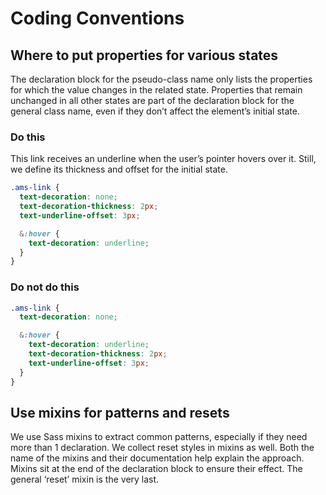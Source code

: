 # Coding Conventions

## Where to put properties for various states

The declaration block for the pseudo-class name only lists the properties for which the value changes in the related state.
Properties that remain unchanged in all other states are part of the declaration block for the general class name, even if they don’t affect the element’s initial state.

### Do this

This link receives an underline when the user’s pointer hovers over it.
Still, we define its thickness and offset for the initial state.

```css
.ams-link {
  text-decoration: none;
  text-decoration-thickness: 2px;
  text-underline-offset: 3px;

  &:hover {
    text-decoration: underline;
  }
}
```

### Do not do this

```css
.ams-link {
  text-decoration: none;

  &:hover {
    text-decoration: underline;
    text-decoration-thickness: 2px;
    text-underline-offset: 3px;
  }
}
```

## Use mixins for patterns and resets

We use Sass mixins to extract common patterns, especially if they need more than 1 declaration.
We collect reset styles in mixins as well.
Both the name of the mixins and their documentation help explain the approach.
Mixins sit at the end of the declaration block to ensure their effect.
The general ‘reset’ mixin is the very last.
